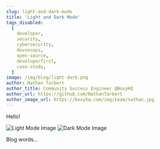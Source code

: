 ```yaml
---
slug: light-and-dark-mode
title: 'Light and Dark Mode'
tags_disabled:
  [
    developer,
    security,
    cybersecurity,
    devsecops,
    open-source,
    developerfirst,
    case-study,
  ]
image: /img/blog/light-dark.png
author: Nathan Tarbert
author_title: Community Success Engineer @BoxyHQ
author_url: https://github.com/NathanTarbert
author_image_url: https://boxyhq.com/img/team/nathan.jpg
---
```


Hello!

<div class="image-container">
  <img id="light-mode-image" src="/img/blog/boxyhq-banner-white-bg.png" alt="Light Mode Image"></img>
  <img id="dark-mode-image" src="/img/blog/boxyhq-banner-black-bg.png" alt="Dark Mode Image"></img>
</div>

<script>
  // Function to check and toggle between light and dark mode images
  function toggleImages() {
    const lightModeImage = document.getElementById('light-mode-image');
    const darkModeImage = document.getElementById('dark-mode-image');
    const prefersDarkMode = window.matchMedia('(prefers-color-scheme: dark)').matches;

    if (prefersDarkMode) {
      lightModeImage.style.display = 'none';
      darkModeImage.style.display = 'block';
    } else {
      lightModeImage.style.display = 'block';
      darkModeImage.style.display = 'none';
    }
  }

  // Call the function to set initial image based on user preference
  toggleImages();

  // Listen for changes in color scheme preference and update the images accordingly
  window.matchMedia('(prefers-color-scheme: dark)').addEventListener('change', toggleImages);
</script>

Blog words...
